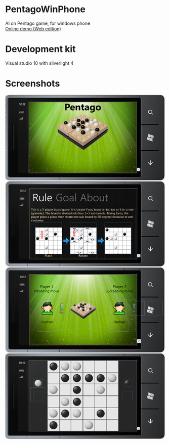 # PentagoWinPhone
AI on Pentago game, for windows phone  
[Online demo (Web edition)](http://103.27.79.85:6687/static/pentago/TestPage.html)  

# Development kit  
Visual studio 10 with silverlight 4  

# Screenshots  
![s1](docs/app1.jpg)
![s2](docs/app2.jpg)
![s3](docs/app3.jpg)
![s4](docs/app4.jpg)
